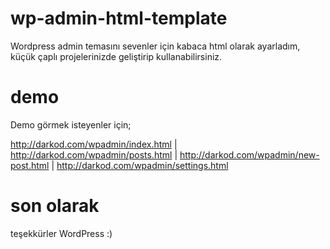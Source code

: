 # wp-admin-html-template
Wordpress admin temasını sevenler için kabaca html olarak ayarladım, küçük çaplı projelerinizde geliştirip kullanabilirsiniz.

# demo
Demo görmek isteyenler için;

http://darkod.com/wpadmin/index.html |
http://darkod.com/wpadmin/posts.html |
http://darkod.com/wpadmin/new-post.html |
http://darkod.com/wpadmin/settings.html

# son olarak
teşekkürler WordPress :)
